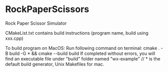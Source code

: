 # RockPaperScissors
Rock Paper Scissor Simulator



CMakeList.txt contains build instructions (program name, build using xxx.cpp)



To build program on MacOS:
Run following command on terminal:
    cmake . -B build -G * && cmake --build build
If completed without errors, you will find an executable file under "build" folder named "wx-example"
// * is the default build generator, Unix Makefiles for mac.
